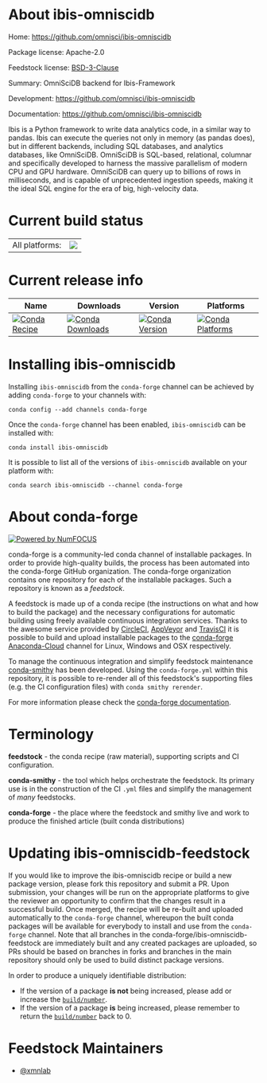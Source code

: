 About ibis-omniscidb
====================

Home: https://github.com/omnisci/ibis-omniscidb

Package license: Apache-2.0

Feedstock license: [BSD-3-Clause](https://github.com/conda-forge/ibis-omniscidb-feedstock/blob/master/LICENSE.txt)

Summary: OmniSciDB backend for Ibis-Framework

Development: https://github.com/omnisci/ibis-omniscidb

Documentation: https://github.com/omnisci/ibis-omniscidb

Ibis is a Python framework to write data analytics code, in a similar way to pandas.
Ibis can execute the queries not only in memory (as pandas does), but in different backends,
including SQL databases, and analytics databases, like OmniSciDB.
OmniSciDB is SQL-based, relational, columnar and specifically developed to harness the massive
parallelism of modern CPU and GPU hardware. OmniSciDB can query up to billions of rows in
milliseconds, and is capable of unprecedented ingestion speeds, making it the ideal SQL engine
for the era of big, high-velocity data.


Current build status
====================


<table><tr><td>All platforms:</td>
    <td>
      <a href="https://dev.azure.com/conda-forge/feedstock-builds/_build/latest?definitionId=12093&branchName=master">
        <img src="https://dev.azure.com/conda-forge/feedstock-builds/_apis/build/status/ibis-omniscidb-feedstock?branchName=master">
      </a>
    </td>
  </tr>
</table>

Current release info
====================

| Name | Downloads | Version | Platforms |
| --- | --- | --- | --- |
| [![Conda Recipe](https://img.shields.io/badge/recipe-ibis--omniscidb-green.svg)](https://anaconda.org/conda-forge/ibis-omniscidb) | [![Conda Downloads](https://img.shields.io/conda/dn/conda-forge/ibis-omniscidb.svg)](https://anaconda.org/conda-forge/ibis-omniscidb) | [![Conda Version](https://img.shields.io/conda/vn/conda-forge/ibis-omniscidb.svg)](https://anaconda.org/conda-forge/ibis-omniscidb) | [![Conda Platforms](https://img.shields.io/conda/pn/conda-forge/ibis-omniscidb.svg)](https://anaconda.org/conda-forge/ibis-omniscidb) |

Installing ibis-omniscidb
=========================

Installing `ibis-omniscidb` from the `conda-forge` channel can be achieved by adding `conda-forge` to your channels with:

```
conda config --add channels conda-forge
```

Once the `conda-forge` channel has been enabled, `ibis-omniscidb` can be installed with:

```
conda install ibis-omniscidb
```

It is possible to list all of the versions of `ibis-omniscidb` available on your platform with:

```
conda search ibis-omniscidb --channel conda-forge
```


About conda-forge
=================

[![Powered by NumFOCUS](https://img.shields.io/badge/powered%20by-NumFOCUS-orange.svg?style=flat&colorA=E1523D&colorB=007D8A)](http://numfocus.org)

conda-forge is a community-led conda channel of installable packages.
In order to provide high-quality builds, the process has been automated into the
conda-forge GitHub organization. The conda-forge organization contains one repository
for each of the installable packages. Such a repository is known as a *feedstock*.

A feedstock is made up of a conda recipe (the instructions on what and how to build
the package) and the necessary configurations for automatic building using freely
available continuous integration services. Thanks to the awesome service provided by
[CircleCI](https://circleci.com/), [AppVeyor](https://www.appveyor.com/)
and [TravisCI](https://travis-ci.com/) it is possible to build and upload installable
packages to the [conda-forge](https://anaconda.org/conda-forge)
[Anaconda-Cloud](https://anaconda.org/) channel for Linux, Windows and OSX respectively.

To manage the continuous integration and simplify feedstock maintenance
[conda-smithy](https://github.com/conda-forge/conda-smithy) has been developed.
Using the ``conda-forge.yml`` within this repository, it is possible to re-render all of
this feedstock's supporting files (e.g. the CI configuration files) with ``conda smithy rerender``.

For more information please check the [conda-forge documentation](https://conda-forge.org/docs/).

Terminology
===========

**feedstock** - the conda recipe (raw material), supporting scripts and CI configuration.

**conda-smithy** - the tool which helps orchestrate the feedstock.
                   Its primary use is in the construction of the CI ``.yml`` files
                   and simplify the management of *many* feedstocks.

**conda-forge** - the place where the feedstock and smithy live and work to
                  produce the finished article (built conda distributions)


Updating ibis-omniscidb-feedstock
=================================

If you would like to improve the ibis-omniscidb recipe or build a new
package version, please fork this repository and submit a PR. Upon submission,
your changes will be run on the appropriate platforms to give the reviewer an
opportunity to confirm that the changes result in a successful build. Once
merged, the recipe will be re-built and uploaded automatically to the
`conda-forge` channel, whereupon the built conda packages will be available for
everybody to install and use from the `conda-forge` channel.
Note that all branches in the conda-forge/ibis-omniscidb-feedstock are
immediately built and any created packages are uploaded, so PRs should be based
on branches in forks and branches in the main repository should only be used to
build distinct package versions.

In order to produce a uniquely identifiable distribution:
 * If the version of a package **is not** being increased, please add or increase
   the [``build/number``](https://docs.conda.io/projects/conda-build/en/latest/resources/define-metadata.html#build-number-and-string).
 * If the version of a package **is** being increased, please remember to return
   the [``build/number``](https://docs.conda.io/projects/conda-build/en/latest/resources/define-metadata.html#build-number-and-string)
   back to 0.

Feedstock Maintainers
=====================

* [@xmnlab](https://github.com/xmnlab/)

